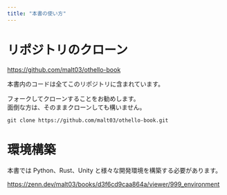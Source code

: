 ```yaml
---
title: "本書の使い方"
---
```


# リポジトリのクローン

https://github.com/malt03/othello-book

本書内のコードは全てこのリポジトリに含まれています。

フォークしてクローンすることをお勧めします。  
面倒な方は、そのままクローンしても構いません。

```
git clone https://github.com/malt03/othello-book.git
```

# 環境構築

本書では Python、Rust、Unity と様々な開発環境を構築する必要があります。

https://zenn.dev/malt03/books/d3f6cd9caa864a/viewer/999_environment
